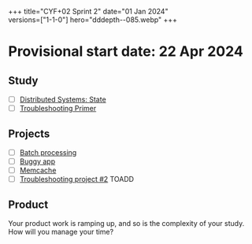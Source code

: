 +++
title="CYF+02 Sprint 2"
date="01 Jan 2024"    
versions=["1-1-0"]
hero="dddepth--085.webp"
+++

# Provisional start date: 22 Apr 2024

## Study

- [ ] [Distributed Systems: State](../../primers/distributed-software-systems-architecture/state)
- [ ] [Troubleshooting Primer](../../primers/troubleshooting/)

## Projects

- [ ] [Batch processing](../../projects/batch-processing)
- [ ] [Buggy app](../../projects/buggy-app)
- [ ] [Memcache](../../projects/memcache)
- [ ] [Troubleshooting project #2](https://docs.google.com/document/d/1V6HEu_OcJ3MHH-aHzUfANf06VJa1rPcGHcpBwql7QLA/edit#heading=h.cjnguaxmynan) TOADD

## Product

Your product work is ramping up, and so is the complexity of your study. How will you manage your time?
